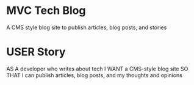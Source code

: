 # MVC Tech Blog
A CMS style blog site to publish articles, blog posts, and stories

# USER Story
AS A developer who writes about tech
I WANT a CMS-style blog site
SO THAT I can publish articles, blog posts, and my thoughts and opinions

